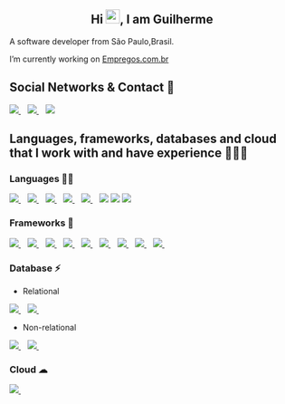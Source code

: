 <h2 align = "center"> Hi <img src="https://media.giphy.com/media/hvRJCLFzcasrR4ia7z/giphy.gif" width="25px">, I am Guilherme</h2>

A software developer from São Paulo,Brasil.

I’m currently working on [Empregos.com.br](https://www.empregos.com.br/)

## Social Networks & Contact 📱

<p>
  <a href="https://www.linkedin.com/in/guilhermemeira12/">
    <img src="https://img.shields.io/badge/linkedin-%230077B5.svg?&style=for-the-badge&logo=linkedin&logoColor=white" />
  </a>&nbsp;&nbsp;
  <a href="https://www.instagram.com/guimeeira_/">
    <img src="https://img.shields.io/badge/instagram-%23E4405F.svg?&style=for-the-badge&logo=instagram&logoColor=white"  />        
  </a>&nbsp;&nbsp;
  <img src="https://img.shields.io/badge/gmeira2006@gmail.com-D14836?style=for-the-badge&logo=gmail&logoColor=white"  />        
</p>

## Languages, frameworks, databases and cloud that I work with and have experience 🧑🏻‍💼

### Languages 👩‍💻

<p>
     <a href="https://www.oracle.com/br/java/">
    <img src="https://img.shields.io/badge/Java-ED8B00?style=for-the-badge&logo=java&logoColor=white" />
  </a>&nbsp;&nbsp;
     <a href="https://docs.microsoft.com/pt-br/dotnet/csharp/">
    <img src="https://img.shields.io/badge/C%23-239120?style=for-the-badge&logo=c-sharp&logoColor=white" />
  </a>&nbsp;&nbsp;
    <a href="https://www.javascript.com/">
    <img src="https://img.shields.io/badge/JavaScript-F7DF1E?style=for-the-badge&logo=javascript&logoColor=black" />
  </a>&nbsp;&nbsp;
    <a href="https://www.typescriptlang.org/">
    <img src="https://img.shields.io/badge/TypeScript-007ACC?style=for-the-badge&logo=typescript&logoColor=white" />
  </a>&nbsp;&nbsp;
   <a href="https://www.json.org/json-en.html">
    <img src="https://img.shields.io/badge/json-5E5C5C?style=for-the-badge&logo=json&logoColor=white" />
  </a>&nbsp;&nbsp;
   <img src="https://img.shields.io/badge/HTML-239120?style=for-the-badge&logo=html5&logoColor=white" />
   <img src="https://img.shields.io/badge/HTML5-E34F26?style=for-the-badge&logo=html5&logoColor=white" />
   <img src="https://img.shields.io/badge/CSS-239120?&style=for-the-badge&logo=css3&logoColor=white" />  
</p>

### Frameworks 🚀

<p>
   <a href="https://spring.io/projects/spring-boot">
    <img src="https://img.shields.io/badge/Spring_Boot-F2F4F9?style=for-the-badge&logo=spring-boot" />
  </a>&nbsp;&nbsp;
   <a href="https://dotnet.microsoft.com/">
    <img src="https://img.shields.io/badge/.NET-512BD4?style=for-the-badge&logo=dotnet&logoColor=white" />
  </a>&nbsp;&nbsp;
   <a href="https://nodejs.org/en/">
    <img src="https://img.shields.io/badge/Node.js-339933?style=for-the-badge&logo=nodedotjs&logoColor=white" />
  </a>&nbsp;&nbsp;
   <a href="https://yarnpkg.com/">
    <img src="https://img.shields.io/badge/Yarn-2C8EBB?style=for-the-badge&logo=yarn&logoColor=white" />
  </a>&nbsp;&nbsp;
    <a href="https://www.docker.com/">
    <img src="https://img.shields.io/badge/Docker-2CA5E0?style=for-the-badge&logo=docker&logoColor=white" />
  </a>&nbsp;&nbsp;
   <a href="https://git-scm.com/">
    <img src="https://img.shields.io/badge/Git-F05032?style=for-the-badge&logo=git&logoColor=white" />
  </a>&nbsp;&nbsp;
   <a href="https://www.postman.com/">
    <img src="https://img.shields.io/badge/Postman-FF6C37?style=for-the-badge&logo=Postman&logoColor=white" />
  </a>&nbsp;&nbsp;
   <a href="https://angular.io/">
    <img src="https://img.shields.io/badge/Angular-DD0031?style=for-the-badge&logo=angular&logoColor=white" />
  </a>&nbsp;&nbsp;
   <a href="https://themes.getbootstrap.com/">
    <img src="https://img.shields.io/badge/Bootstrap-563D7C?style=for-the-badge&logo=bootstrap&logoColor=white" />
  </a>&nbsp;&nbsp;
    
</p>

### Database ⚡


- Relational
<p>
   <a href="https://www.mysql.com/">
    <img src="https://img.shields.io/badge/MySQL-00000F?style=for-the-badge&logo=mysql&logoColor=white" />
  </a>&nbsp;&nbsp;
   <a href="https://www.microsoft.com/pt-br/sql-server/sql-server-2019">
    <img src="https://img.shields.io/badge/Microsoft%20SQL%20Sever-CC2927?style=for-the-badge&logo=microsoft%20sql%20server&logoColor=white" />
  </a>&nbsp;&nbsp;
</p>


- Non-relational
<p>
   <a href="https://www.mongodb.com/pt-br">
    <img src="https://img.shields.io/badge/MongoDB-4EA94B?style=for-the-badge&logo=mongodb&logoColor=white" />
  </a>&nbsp;&nbsp;
   <a href="https://www.elastic.co/pt/what-is/elasticsearch">
    <img src="https://img.shields.io/badge/Elastic_Search-005571?style=for-the-badge&logo=elasticsearch&logoColor=white" />
  </a>&nbsp;&nbsp;

</p>

### Cloud ☁
<p>
    <a href="https://aws.amazon.com/pt/">
    <img src="https://img.shields.io/badge/Amazon_AWS-232F3E?style=for-the-badge&logo=amazon-aws&logoColor=white" />
  </a>&nbsp;&nbsp;
   
</p>
    













